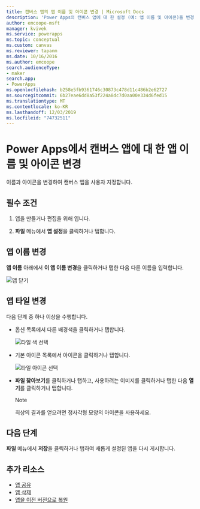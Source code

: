 ```yaml
---
title: 캔버스 앱의 앱 이름 및 아이콘 변경 | Microsoft Docs
description: 'Power Apps의 캔버스 앱에 대 한 설정 (예: 앱 이름 및 아이콘)을 변경 하는 방법에 대 한 단계별 지침'
author: emcoope-msft
manager: kvivek
ms.service: powerapps
ms.topic: conceptual
ms.custom: canvas
ms.reviewer: tapanm
ms.date: 10/16/2016
ms.author: emcoope
search.audienceType:
- maker
search.app:
- PowerApps
ms.openlocfilehash: b258e5fb9361746c30873c478d11c486b2e62727
ms.sourcegitcommit: 6b27eae6dd8a53f224a8dc7d0aa00e334d6fed15
ms.translationtype: MT
ms.contentlocale: ko-KR
ms.lasthandoff: 12/03/2019
ms.locfileid: "74732511"
---
```

# <a name="change-app-name-and-icon-for-a-canvas-app-in-power-apps"></a>Power Apps에서 캔버스 앱에 대 한 앱 이름 및 아이콘 변경
이름과 아이콘을 변경하여 캔버스 앱을 사용자 지정합니다.

## <a name="prerequisites"></a>필수 조건
1. 앱을 만들거나 편집을 위해 엽니다.

2. **파일** 메뉴에서 **앱 설정**을 클릭하거나 탭합니다.

## <a name="rename-an-app"></a>앱 이름 변경
**앱 이름** 아래에서 **이 앱 이름 변경**을 클릭하거나 탭한 다음 다른 이름을 입력합니다.

![앱 닫기](./media/set-name-tile/rename-app.png)

## <a name="change-an-app-tile"></a>앱 타일 변경
다음 단계 중 하나 이상을 수행합니다.

* 옵션 목록에서 다른 배경색을 클릭하거나 탭합니다.

    ![타일 색 선택](./media/set-name-tile/tile-colors.png)

* 기본 아이콘 목록에서 아이콘을 클릭하거나 탭합니다.

    ![타일 아이콘 선택](./media/set-name-tile/tile-icons.png)

* **파일 찾아보기**를 클릭하거나 탭하고, 사용하려는 이미지를 클릭하거나 탭한 다음 **열기**를 클릭하거나 탭합니다.

    > [!NOTE]
  > 최상의 결과를 얻으려면 정사각형 모양의 아이콘을 사용하세요.

## <a name="next-step"></a>다음 단계
**파일** 메뉴에서 **저장**을 클릭하거나 탭하여 새롭게 설정된 앱을 다시 게시합니다.

## <a name="more-resources"></a>추가 리소스
* [앱 공유](share-app.md)
* [앱 삭제](delete-app.md)
* [앱을 이전 버전으로 복원](restore-an-app.md)
